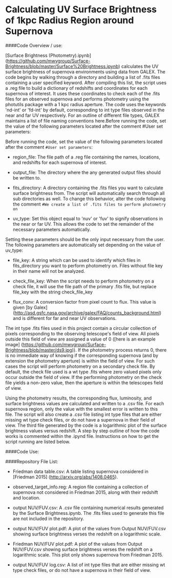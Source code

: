 # Calculating UV Surface Brightness of 1kpc Radius Region around Supernova

####Code Overview / use:

[Surface Brightness (Photometry).ipynb] (https://github.com/mwvgroup/Surface-Brightness/blob/master/Surface%20Brightness.ipynb) calculates the UV surface brightness of supernova environments using data from GALEX. The code begins by walking through a directory and building a list of .fits files containing a user specified keyword. After compiling this list, the script uses a .reg file to build a dictionary of redshifts and coordinates for each supernova of interest. It uses these coordinates to check each of the .fits files for an observed supernova and performs photometry using the photutils package with a 1 kpc radius aperture. The code uses the keywords 'nd-int' or 'fd-int' by default, corresponding to int type files observed in the near and far UV respectively. For an outline of different file types, GALEX maintains a list of file naming conventions here.Before running the code, set the value of the following parameters located after the comment #User set parameters:

Before running the code, set the value of the following parameters located after the comment `#User set parameters`:

* region_file: The file path of a .reg file containing the names, locations, and redshifts for each supernova of interest.

* output_file: The directory where the any generated output files should be written to.

* fits_directory: A directory containing the .fits files you want to calculate surface brightness from. The script will automatically search through all sub directories as well. To change this behavior, alter the code following the comment `#We create a list of .fits files to perform photometry on`

* uv_type: Set this object equal to 'nuv' or 'fuv' to signify observations in the near or far UV. This allows the code to set the remainder of the necessary parameters automatically.
	
Setting these parameters should be the only input necessary from the user. The following parameters are automatically set depending on the value of uv_type:

* file_key: A string which can be used to identify which files in fits_directory you want to perform photometry on. Files without file key in their name will not be analyzed.

* check_file_key: When the script needs to perform photometry on a check file, it will use the file path of the primary .fits file, but replace file_key with the string check_file_key

* flux_conv: A conversion factor from pixel count to flux. This value is given [by Galex] (http://asd.gsfc.nasa.gov/archive/galex/FAQ/counts_background.html) and is different for far and near UV observations. 

The int type .fits files used in this project contain a circular collection of pixels corresponding to the observing telescope's field of view. All pixels outside this field of view are assigned a value of 0 ([here is an example image] (https://github.com/mwvgroup/Surface-Brightness/blob/master/ds9.jpg)). If the photometry process returns 0, there is no immediate way of knowing if the corresponding supernova (and by extension the photometry aperture) is within the field of view. For such cases the script will perform photometry on a secondary check file. By default, the check file used is a wt type .fits where zero valued pixels only occur outside the field of view. If the performing photometry on the check file yields a non-zero value, then the aperture is within the telescopes field of view.

Using the photometry results, the corresponding flux, luminosity, and surface brightness values are calculated and written to a .csv file. For each supernova region, only the value with the smallest error is written to this file. The script will also create a .csv file listing int type files that are either missing wt type check files, or do not have a supernova in their field of view. The third file generated by the code is a logarithmic plot of the surface brightness values versus redshift. A step by step outline of how the code works is commented within the .ipynd file. Instructions on how to get the script running are listed below.

####Code Use:



####Repository File List:

* Friedman data table.csv: A table listing supernova considered in [Friedman 2015] (http://arxiv.org/abs/1408.0465).

* observed_target_info.reg: A region file containing a collection of supernova not considered in Friedman 2015, along with their redshift and location.

* output NUV/FUV.csv: A .csv file containing numerical results generated by the Surface Brightness.ipynb. The .fits files used to generate this file are not included in the repository.

* output NUV/FUV plot.pdf: A plot of the values from Output NUV/FUV.csv showing surface brightness verses the redshift on a logarithmic scale.

* Friedman NUV/FUV plot.pdf: A plot of the values from Output NUV/FUV.csv showing surface brightness verses the redshift on a logarithmic scale. This plot only shows supernova from Friedman 2015.

* output NUV/FUV log.csv: A list of int type files that are either missing wt type check files, or do not have a supernova in their field of view.
